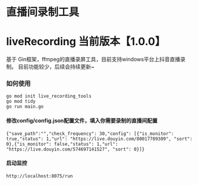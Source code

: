 # 直播间录制工具
# liveRecording 当前版本【1.0.0】
基于 Gin框架，ffmpeg的直播录屏工具，目前支持windows平台上抖音直播录制。
目前功能较少，后续会持续更新~

### 如何使用

```
go mod init live_recording_tools
go mod tidy
go run main.go
```
#### 修改config/config.json配置文件，填入你需要录制的直播间配置
```
{"save_path":"","check_frequency": 30,"config": [{"is_monitor": true,"status": 1,"url": "https://live.douyin.com/80017709309", "sort": 0},{"is_monitor": false,"status": 1,"url": "https://live.douyin.com/574697141527", "sort": 0}]}
```
#### 启动监控
```
http://localhost:8075/run
```


